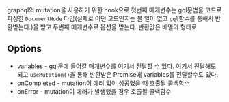 graphql의 mutation을 사용하기 위한 hook으로 첫번째 매개변수는 gql문법을 코드로 파싱한 `DocumentNode` 타입(실제로 어떤 코드인지는 볼 일이 없고 `gql`함수를 통해서 반환받는다.)을 받고 두번째 매개변수로 옵션을 받는다. 반환값은 배열의 형태로 
## Options
- variables - gql문에 들어갈 매개변수를 여기서 전달할 수 있다. 여기서 전달해도 되고 `useMutation()`을 통해 반환받은 Promise에 variables를 전달할수도 있다.
- onCompleted - mutation이 에러 없이 성공했을 때 호출될 콜백함수
- onError - mutation이 에러가 발생했을 경우 호출될 콜백함수